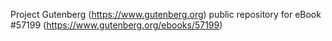 Project Gutenberg (https://www.gutenberg.org) public repository for
eBook #57199 (https://www.gutenberg.org/ebooks/57199)
